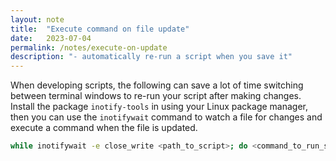 ```yaml
---
layout: note
title:  "Execute command on file update"
date:   2023-07-04
permalink: /notes/execute-on-update
description: "- automatically re-run a script when you save it"
---
```


When developing scripts, the following can save a lot of time switching between terminal windows to re-run your script after making changes.
Install the package `inotify-tools` in using your Linux package manager, then you can use the `inotifywait` command to watch a file for changes and execute a command when the file is updated.

```bash
while inotifywait -e close_write <path_to_script>; do <command_to_run_script>; done
```

